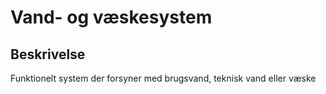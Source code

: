 # Vand- og væskesystem

## Beskrivelse

Funktionelt system der forsyner med brugsvand, teknisk vand
eller væske

